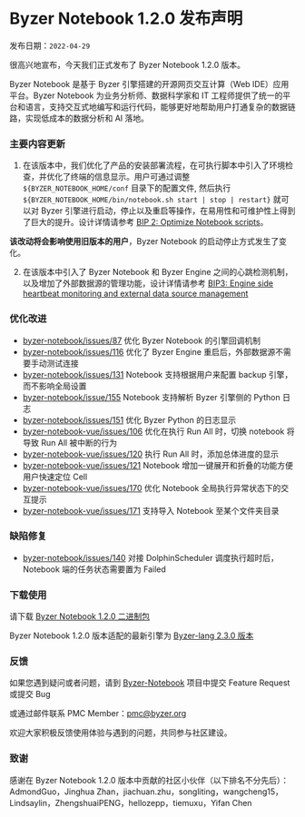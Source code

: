 # Byzer Notebook 1.2.0 发布声明

发布日期：`2022-04-29`

很高兴地宣布，今天我们正式发布了 Byzer Notebook 1.2.0 版本。

Byzer Notebook 是基于 Byzer 引擎搭建的开源网页交互计算（Web IDE）应用平台。Byzer Notebook 为业务分析师、数据科学家和 IT 工程师提供了统一的平台和语言，支持交互式地编写和运行代码，能够更好地帮助用户打通复杂的数据链路，实现低成本的数据分析和 AI 落地。


### 主要内容更新

1. 在该版本中，我们优化了产品的安装部署流程，在可执行脚本中引入了环境检查，并优化了终端的信息显示。用户可通过调整 `${BYZER_NOTEBOOK_HOME/conf` 目录下的配置文件, 然后执行 `${BYZER_NOTEBOOK_HOME/bin/notebook.sh start | stop | restart}` 就可以对 Byzer 引擎进行启动，停止以及重启等操作，在易用性和可维护性上得到了巨大的提升。设计详情请参考 [BIP 2: Optimize Notebook scripts](https://github.com/byzer-org/byzer-notebook/wiki/BIP-2:-Optimize-Notebook-scripts)。

**该改动将会影响使用旧版本的用户**，Byzer Notebook 的启动停止方式发生了变化。

2. 在该版本中引入了 Byzer Notebook 和 Byzer Engine 之间的心跳检测机制，以及增加了外部数据源的管理功能，设计详情请参考 [BIP3: Engine side heartbeat monitoring and external data source management](https://github.com/byzer-org/byzer-notebook/wiki/BIP-3%5BACCEPTED%5D:-Engine-side-heartbeat-monitoring-and-external-data-source-management)

### **优化改进**

- [byzer-notebook/issues/87](https://github.com/byzer-org/byzer-notebook/issues/87) 优化 Byzer Notebook 的引擎回调机制
- [byzer-notebook/issues/116](https://github.com/byzer-org/byzer-notebook/issues/116) 优化了 Byzer Engine 重启后，外部数据源不需要手动测试连接
- [byzer-notebook/issues/131](https://github.com/byzer-org/byzer-notebook/issues/131) Notebook 支持根据用户来配置 backup 引擎，而不影响全局设置
- [byzer-notebook/issue/155](https://github.com/byzer-org/byzer-notebook/issues/155) Notebook 支持解析 Byzer 引擎侧的 Python 日志
- [byzer-notebook/issues/151](https://github.com/byzer-org/byzer-notebook/issues/151) 优化 Byzer Python 的日志显示
- [byzer-notebook-vue/issues/106](https://github.com/byzer-org/byzer-notebook-vue/issues/106) 优化在执行 Run All 时，切换 notebook 将导致 Run All 被中断的行为
- [byzer-notebook-vue/issues/120](https://github.com/byzer-org/byzer-notebook-vue/issues/120) 执行 Run All 时，添加总体进度的显示
- [byzer-notebook-vue/issues/121](https://github.com/byzer-org/byzer-notebook-vue/issues/121) Notebook 增加一键展开和折叠的功能方便用户快速定位 Cell
- [byzer-notebook-vue/issues/170](https://github.com/byzer-org/byzer-notebook-vue/issues/170) 优化 Notebook 全局执行异常状态下的交互提示
- [byzer-notebook-vue/issues/171](https://github.com/byzer-org/byzer-notebook-vue/issues/171) 支持导入 Notebook 至某个文件夹目录


### **缺陷修复**

- [byzer-notebook/issues/140](https://github.com/byzer-org/byzer-notebook/issues/140) 对接 DolphinScheduler 调度执行超时后，Notebook 端的任务状态需要置为 Failed


### 下载使用

请下载  [Byzer Notebook 1.2.0 二进制包](https://download.byzer.org/byzer-notebook/1.2.0/)

Byzer Notebook 1.2.0 版本适配的最新引擎为 [Byzer-lang 2.3.0 版本](https://download.byzer.org/byzer/2.3.0/)



### 反馈

如果您遇到疑问或者问题，请到 [Byzer-Notebook](https://github.com/byzer-org/byzer-notebook) 项目中提交 Feature Request 或提交 Bug

或通过邮件联系 PMC Member：pmc@byzer.org

欢迎大家积极反馈使用体验与遇到的问题，共同参与社区建设。

### 致谢

感谢在 Byzer Notebook 1.2.0 版本中贡献的社区小伙伴（以下排名不分先后）：AdmondGuo，Jinghua Zhan，jiachuan.zhu，songliting，wangcheng15，Lindsaylin，ZhengshuaiPENG，hellozepp，tiemuxu，Yifan Chen
